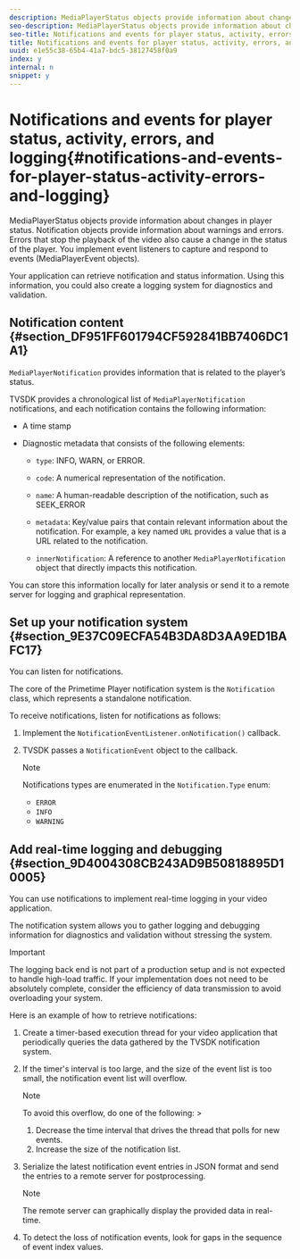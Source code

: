 ```yaml
---
description: MediaPlayerStatus objects provide information about changes in player status. Notification objects provide information about warnings and errors. Errors that stop the playback of the video also cause a change in the status of the player. You implement event listeners to capture and respond to events (MediaPlayerEvent objects).
seo-description: MediaPlayerStatus objects provide information about changes in player status. Notification objects provide information about warnings and errors. Errors that stop the playback of the video also cause a change in the status of the player. You implement event listeners to capture and respond to events (MediaPlayerEvent objects).
seo-title: Notifications and events for player status, activity, errors, and logging
title: Notifications and events for player status, activity, errors, and logging
uuid: e1e55c38-65b4-41a7-bdc5-38127458f0a9
index: y
internal: n
snippet: y
---
```


# Notifications and events for player status, activity, errors, and logging{#notifications-and-events-for-player-status-activity-errors-and-logging}

MediaPlayerStatus objects provide information about changes in player status. Notification objects provide information about warnings and errors. Errors that stop the playback of the video also cause a change in the status of the player. You implement event listeners to capture and respond to events (MediaPlayerEvent objects).

Your application can retrieve notification and status information. Using this information, you could also create a logging system for diagnostics and validation.

## Notification content {#section_DF951FF601794CF592841BB7406DC1A1}

`MediaPlayerNotification` provides information that is related to the player’s status.

TVSDK provides a chronological list of `MediaPlayerNotification` notifications, and each notification contains the following information:

* A time stamp 
* Diagnostic metadata that consists of the following elements:

    * `type`: INFO, WARN, or ERROR. 
    * `code`: A numerical representation of the notification. 
    * `name`: A human-readable description of the notification, such as SEEK_ERROR 
    * `metadata`: Key/value pairs that contain relevant information about the notification. For example, a key named `URL` provides a value that is a URL related to the notification. 
    
    * `innerNotification`: A reference to another `MediaPlayerNotification` object that directly impacts this notification.

You can store this information locally for later analysis or send it to a remote server for logging and graphical representation.

## Set up your notification system {#section_9E37C09ECFA54B3DA8D3AA9ED1BAFC17}

You can listen for notifications.

The core of the Primetime Player notification system is the `Notification` class, which represents a standalone notification.

To receive notifications, listen for notifications as follows:

1. Implement the `NotificationEventListener.onNotification()` callback. 
1. TVSDK passes a `NotificationEvent` object to the callback. 

   >[!NOTE]
   >
   >Notifications types are enumerated in the `Notification.Type` enum:

    * `ERROR` 
    * `INFO` 
    * `WARNING`

## Add real-time logging and debugging {#section_9D4004308CB243AD9B50818895D10005}

You can use notifications to implement real-time logging in your video application.

The notification system allows you to gather logging and debugging information for diagnostics and validation without stressing the system.

>[!IMPORTANT]
>
>The logging back end is not part of a production setup and is not expected to handle high-load traffic. If your implementation does not need to be absolutely complete, consider the efficiency of data transmission to avoid overloading your system.

Here is an example of how to retrieve notifications:

1. Create a timer-based execution thread for your video application that periodically queries the data gathered by the TVSDK notification system. 
1. If the timer's interval is too large, and the size of the event list is too small, the notification event list will overflow. 

   >[!NOTE]
   >
   >To avoid this overflow, do one of the following:    >
   >    
   >    
   >    1. Decrease the time interval that drives the thread that polls for new events. 
   >    1. Increase the size of the notification list. 
   >    
   >

1. Serialize the latest notification event entries in JSON format and send the entries to a remote server for postprocessing. 

   >[!NOTE]
   >
   >The remote server can graphically display the provided data in real-time.

1. To detect the loss of notification events, look for gaps in the sequence of event index values.

